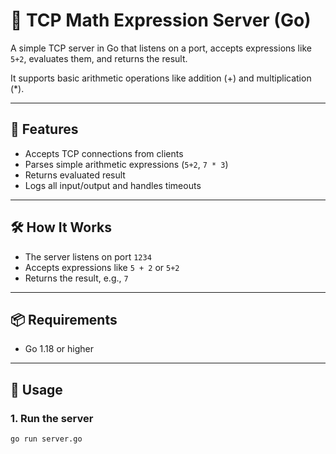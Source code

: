 # 🧮 TCP Math Expression Server (Go)

A simple TCP server in Go that listens on a port, accepts expressions like `5+2`, evaluates them, and returns the result.

It supports basic arithmetic operations like addition (+) and multiplication (*).

---

## 🚀 Features

- Accepts TCP connections from clients
- Parses simple arithmetic expressions (`5+2`, `7 * 3`)
- Returns evaluated result
- Logs all input/output and handles timeouts

---

## 🛠 How It Works

- The server listens on port `1234`
- Accepts expressions like `5 + 2` or `5+2`
- Returns the result, e.g., `7`

---

## 📦 Requirements

- Go 1.18 or higher

---

## 🧪 Usage

### 1. Run the server

```bash
go run server.go
